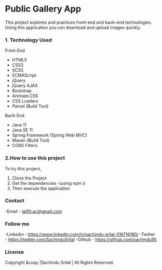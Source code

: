 # Public Gallery App
This project explores and practices front-end and back-end technologies. Using this application you can download and upload images quickly.

### 1. Technology Used

Front-End
- HTML5
- CSS3
- SCSS
- ECMAScript
- jQuery
- jQuery AJAX
- Bootstrap
- Animate.CSS
- CSS Loaders
- Parcel (Build Tool)

Back-End
- Java 11
- Java SE 11
- Spring Framework (Spring Web MVC)
- Maven (Build Tool)
- CORS Filters

### 2.How to use this project
  
  To try this project,
  1. Clone the Project 
  2. Get the dependencies
    -(using npm i)
  3. Then execute the application  
  
### Contact
  -Email - lal95.ac@gmail.com

### Follow me 
  -Linkedin - https://www.linkedin.com/in/sachindu-srilal-316716180/
  -Twitter - https://twitter.com/SachinduSrilal
  -Github - https://github.com/sachindu95
  
### License
Copyright &copy |Sachindu Srilal | All Rights Reserved.
